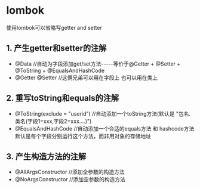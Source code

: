# lombok
使用lombok可以省略写getter and setter

## 1. 产生getter和setter的注解
- @Data             //自动为字段添加get/set方法-----等价于@Getter + @Setter + @ToString + @EqualsAndHashCode
- @Getter @Setter //这俩兄弟可以用在字段上 也可以用在类上

## 2. 重写toString和equals的注解
- @ToString(exclude = "userid")  //自动添加一个toString方法(默认是 "包名.类名(字段1=xxx,字段2=xxx....)")
- @EqualsAndHashCode   //自动添加一个合适的equals方法 和 hashcode方法 默认是每个字段分别运行这个方法，而非用对象的存储地址

## 3. 产生构造方法的注解
- @AllArgsConstructor  //添加全参数的构造方法
- @NoArgsConstructor   //添加空参数的构造方法